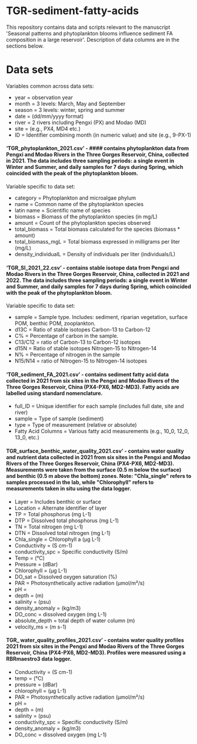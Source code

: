 # TGR-sediment-fatty-acids
This repository contains data and scripts relevant to the manuscript 'Seasonal patterns and phytoplankton blooms influence sediment FA composition in a large reservoir'. Description of data columns are in the sections below.
# Data sets #
Variables common across data sets:
- year = observation year
- month = 3 levels: March, May and September
- season = 3 levels: winter, spring and summer
- date = (dd/mm/yyyy format)
- river = 2 rivers including Pengxi (PX) and Modao (MD)
- site = (e.g., PX4, MD4 etc.)
- ID = Identifier combining month (in numeric value) and site (e.g., 9-PX-1)

#### ‘TGR_phytoplankton_2021.csv’ - #### contains phytoplankton data from Pengxi and Modao Rivers in the Three Gorges Reservoir, China, collected in 2021. The data includes three sampling periods: a single event in Winter and Summer, and daily samples for 7 days during Spring, which coincided with the peak of the phytoplankton bloom. 
Variable specific to data set:
- category = Phytoplankton and microalgae phylum
- name = Common name of the phytoplankton species
- latin name = Scientific name of species
- biomass = Biomass of the phytoplankton species (in mg/L)
- amount = Count of the phytoplankton species observed
- total_biomass = Total biomass calculated for the species (biomass * amount)
- total_biomass_mgL = Total biomass expressed in milligrams per liter (mg/L)
- density_individualL = Density of individuals per liter (individuals/L)

#### ‘TGR_SI_2021_22.csv’ - contains stable isotope data from Pengxi and Modao Rivers in the Three Gorges Reservoir, China, collected in 2021 and 2022. The data includes three sampling periods: a single event in Winter and Summer, and daily samples for 7 days during Spring, which coincided with the peak of the phytoplankton bloom. 
Variable specific to data set:
-	sample = Sample type. Includes: sediment, riparian vegetation, surface POM, benthic POM, zooplankton.	
-	d13C = Ratio of stable isotopes Carbon-13 to Carbon-12
-	C% = Percentage of carbon in the sample.
-	C13/C12 = ratio of Carbon-13 to Carbon-12 isotopes	
-	d15N = Ratio of stable isotopes Nitrogen-15 to Nitrogen-14	
-	N% = Percentage of nitrogen in the sample
-	N15/N14 = ratio of Nitrogen-15 to Nitrogen-14 isotopes	

#### ‘TGR_sediment_FA_2021.csv’ - contains sediment fatty acid data collected in 2021 from six sites in the Pengxi and Modao Rivers of the Three Gorges Reservoir, China (PX4-PX6, MD2-MD3). Fatty acids are labelled using standard nomenclature.
-	full_ID = Unique identifier for each sample (includes full date, site and river)
-	sample = Type of sample (sediment)
-	type = Type of measurement (relative or absolute)
-	Fatty Acid Columns = Various fatty acid measurements (e.g., 10_0, 12_0, 13_0, etc.)

#### TGR_surface_benthic_water_quality_2021.csv’ - contains water quality and nutrient data collected in 2021 from six sites in the Pengxi and Modao Rivers of the Three Gorges Reservoir, China (PX4-PX6, MD2-MD3). Measurements were taken from the surface (0.5 m below the surface) and benthic (0.5 m above the bottom) zones. Note: "Chla_single" refers to samples processed in the lab, while "Chlorophyll" refers to measurements taken in situ using the data logger.
-	Layer = Includes benthic or surface 
-	Location = Alternate identifier of layer
-	TP = Total phosphorus (mg L-1)
-	DTP = Dissolved total phosphorus (mg L-1)
-	TN = Total nitrogen (mg L-1)
-	DTN = Dissolved total nitrogen (mg L-1)
-	Chla_single = Chlorophyll a (µg L-1)
-	Conductivity = (S cm-1)
-	conductivity_spc = Specific conductivity (S/m) 
-	Temp = (°C)
-	Pressure = (dBar)
-	Chlorophyll = (µg L-1)
-	DO_sat = Dissolved oxygen saturation (%)
-	PAR = Photosynthetically active radiation (µmol/m²/s)
-	pH =
-	depth = (m)
-	salinity = (psu)
-	density_anomaly = (kg/m3)
-	DO_conc = dissolved oxygen (mg L-1)
-	absolute_depth = total depth of water column (m)
-	velocity_ms = (m s-1)

#### TGR_ water_quality_profiles_2021.csv’ - contains water quality profiles 2021 from six sites in the Pengxi and Modao Rivers of the Three Gorges Reservoir, China (PX4-PX6, MD2-MD3). Profiles were measured using a RBRmaestro3 data logger. 
-	Conductivity = (S cm-1)
-	temp = (°C)
-	pressure = (dBar)
-	chlorophyll = (µg L-1)
-	PAR = Photosynthetically active radiation (µmol/m²/s)
-	pH =
-	depth = (m)
-	salinity = (psu)
-	conductivity_spc = Specific conductivity (S/m)
-	density_anomaly = (kg/m3)
-	DO_conc = dissolved oxygen (mg L-1)	
